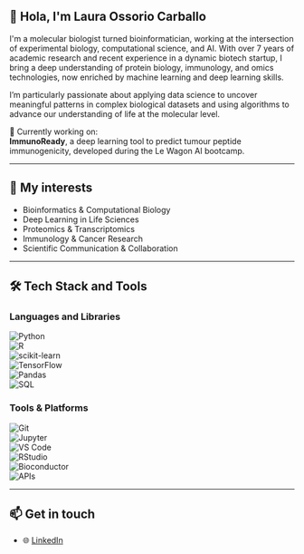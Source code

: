 ## 👋 Hola, I'm Laura Ossorio Carballo

I'm a molecular biologist turned bioinformatician, working at the intersection of experimental biology, computational science, and AI. With over 7 years of academic research and recent experience in a dynamic biotech startup, I bring a deep understanding of protein biology, immunology, and omics technologies, now enriched by machine learning and deep learning skills.

I’m particularly passionate about applying data science to uncover meaningful patterns in complex biological datasets and using algorithms to advance our understanding of life at the molecular level.

🔬 Currently working on:  
**ImmunoReady**, a deep learning tool to predict tumour peptide immunogenicity, developed during the Le Wagon AI bootcamp.

---

## 🧠 My interests
- Bioinformatics & Computational Biology  
- Deep Learning in Life Sciences  
- Proteomics & Transcriptomics  
- Immunology & Cancer Research  
- Scientific Communication & Collaboration  

---

## 🛠️ Tech Stack and Tools

### Languages and Libraries  
![Python](https://img.shields.io/badge/-Python-3776AB?style=flat&logo=python&logoColor=white)  
![R](https://img.shields.io/badge/-R-276DC3?style=flat&logo=r&logoColor=white)  
![scikit-learn](https://img.shields.io/badge/-scikit--learn-F7931E?style=flat&logo=scikit-learn&logoColor=white)  
![TensorFlow](https://img.shields.io/badge/-TensorFlow-FF6F00?style=flat&logo=tensorflow&logoColor=white)  
![Pandas](https://img.shields.io/badge/-Pandas-150458?style=flat&logo=pandas&logoColor=white)  
![SQL](https://img.shields.io/badge/-SQL-003B57?style=flat&logo=postgresql&logoColor=white)  

### Tools & Platforms  
![Git](https://img.shields.io/badge/-Git-F05032?style=flat&logo=git&logoColor=white)  
![Jupyter](https://img.shields.io/badge/-Jupyter-F37626?style=flat&logo=jupyter&logoColor=white)  
![VS Code](https://img.shields.io/badge/-VS_Code-007ACC?style=flat&logo=visual-studio-code&logoColor=white)  
![RStudio](https://img.shields.io/badge/-RStudio-75AADB?style=flat&logo=rstudio&logoColor=white)  
![Bioconductor](https://img.shields.io/badge/-Bioconductor-172554?style=flat)  
![APIs](https://img.shields.io/badge/-APIs-FFCC00?style=flat&logo=api&logoColor=black)

---

## 📫 Get in touch  
- 🌐 [LinkedIn](https://www.linkedin.com/in/laura-o-852551202)  



